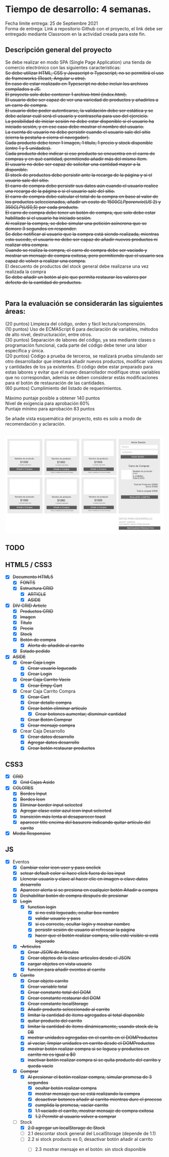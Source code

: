 # Tiempo de desarrollo: 4 semanas.
Fecha límite entrega:  25 de Septiembre 2021<br/>
Forma de entrega: Link a repositorio Github con el proyecto, el link debe ser entregado mediante Classroom en la actividad creada para este fin.<br/>


## Descripción general del proyecto<br />

Se debe realizar en modo SPA (Single Page Application) una tienda de comercio electrónico con las siguientes características:<br />
~~Se debe utilizar HTML, CSS y Javascript o Typescript, no se permitirá el uso de frameworks (React, Angular u otro).~~<br />
~~En caso de estar realizado en Typescript no debe incluir los archivos compilados a JS.~~<br />
~~El proyecto solo debe contener 1 archivo html (index.html).~~<br />
~~El usuario debe ser capaz de ver una variedad de productos y añadirlos a un carro de compra.~~<br />
~~El usuario debe poder autenticarse, la validación debe ser estática y se debe aclarar cuál será el usuario y contraseña para uso del ejercicio.~~<br />
~~La posibilidad de iniciar sesión no debe estar disponible si el usuario ha iniciado sesión, y en ese caso debe mostrar el nombre del usuario.~~<br />
~~La cuenta de usuario no debe persistir cuando el usuario sale del sitio (cierra la pestaña o cierra el navegador).~~<br />
~~Cada producto debe tener 1 imagen, 1 título, 1 precio y stock disponible (entre 1 y 5 unidades).~~<br />
~~Cada producto debe indicar si ese producto se encuentra  en el carro de compras y en qué cantidad, permitiendo añadir más del mismo ítem.~~<br />
~~El usuario no debe ser capaz de solicitar una cantidad mayor a la disponible.~~<br />
~~El stock de productos debe persistir ante la recarga de la página y si el usuario sale del sitio.<br />~~
~~El carro de compra debe persistir sus datos aún cuando el usuario realice una recarga de la página o si el usuario sale del sitio.~~<br />
~~El carro de compra debe calcular el total de la compra en base al valor de los productos seleccionados, añadir un costo de $1500CLP por envío (US$ 2) y $350CLP (US$0,5) por cada producto.~~<br />
~~El carro de compra debe tener un botón de compra, que solo debe estar habilitado si el usuario ha iniciado sesión.~~<br />
~~Al realizar la compra, se debe simular una petición asíncrona que se demore 3 segundos en responder.~~<br />
~~Se debe notificar al usuario que la compra está siendo realizada, mientras esto sucede, el usuario no debe ser capaz de añadir nuevos productos ni realizar otra compra.~~<br />
~~Cuando se realiza la compra, el carro de compra debe ser vaciado y mostrar un mensaje de compra exitosa, pero permitiendo que el usuario sea capaz de volver a realizar una compra.~~<br />
El descuento de productos del stock general debe realizarse una vez realizada la compra<br />
~~Se debe añadir un botón al pie que permita restaurar los valores por defecto de la cantidad de productos.~~<br /><br />


## Para la evaluación se considerarán las siguientes áreas:<br />

(20 puntos) Limpieza del código, orden y fácil lectura/comprensión. <br />
(10 puntos) Uso de ECMAScript 6 para declaración de variables, métodos de alto nivel, destructuración, entre otros.<br />
(30 puntos) Separación de labores del código, ya sea mediante clases o programación funcional, cada parte del código debe tener una labor específica y única.<br />
(20 puntos) Código a prueba de terceros, se realizará prueba simulando ser otro desarrollador que intentará añadir nuevos productos, modificar valores y cantidades de los ya existentes. El código debe estar preparado para estas labores y evitar que el nuevo desarrollador modifique otras variables que no correspondan, además se deben considerar estás modificaciones para el botón de restauración de las cantidades.<br />
(60 puntos) Cumplimiento del listado de requerimientos.<br />

Máximo puntaje posible a obtener 140 puntos<br />
Nivel de exigencia para aprobación 60%<br />
Puntaje mínimo para aprobación 83 puntos<br />

Se añade vista esquemática del proyecto, esto es solo a modo de recomendación y aclaración.<br /><br/>

![Screenshot](./layout.png)

## TODO
## HTML5 / CSS3

- [x] ~~Documento HTML5~~
  - [x] ~~FONTS~~
  - [x] ~~Estructura GRID~~
    - [x] ~~ARTICLE~~
    - [x] ~~ASIDE~~
- [x] ~~DIV GRID Article~~
  - [x] ~~Productos GRID~~ 
  - [x] ~~Imagen~~
  - [x] ~~Título~~
  - [x] ~~Precio~~
  - [x] ~~Stocḳ~~
  - [x] ~~Botón de compra~~
    - [x] ~~Alerta de añadido al carrito~~
  - [x] ~~Estado pedido~~
- [x] ~~ASIDE~~
  - [x] ~~Crear Caja Login~~
    - [x] ~~Crear usuario logueado~~
    - [X] ~~Crear Login~~
  - [x] ~~Crear Caja Carrito Vacío~~
    - [x] ~~Crear Empy Cart~~
  - [x] Crear Caja Carrito Compra
    - [x] ~~Crear Cart~~
    - [x] ~~Crear detalle compra~~
    - [x] ~~Crear botón eliminar artículo~~
      - [x] ~~Crear botones aumentar, disminuir cantidad~~
    - [x] ~~Crear Botón Comprar~~
    - [x] ~~Crear mensaje compra~~
  - [x] Crear Caja Desarrollo
    - [x] ~~Crear datos desarrollo~~
    - [x] ~~Agregar datos desarrollo~~
    - [x] ~~Crear botón restaurar productos~~

## CSS3
- [x] ~~GRID~~
  - [x] ~~Grid Cajas Aside~~
- [x] ~~COLORES~~
  - [x] ~~Bordes Input~~
  - [x] ~~Bordes Icon~~
  - [x] ~~Eliminar border input selected~~
  - [x] ~~Agregar clase color azul icon input selected~~
  - [x] ~~transición más lenta al desaparecer toast~~
  - [x] ~~aparecer title encima del basurero indicando quitar artículo del carrito~~
- [x] ~~Media Responsive~~

## JS
- [x] Eventos
  - [x] ~~Cambiar color icon user y pass onclick~~
  - [X] ~~setear default color si hace click fuera de los input~~
  - [x] ~~Llenerar usuario y clave al hacer clic en imagen o clave datos desarrollo~~
  - [x] ~~Aparecer alerta si se presiona en cualquier botón Añadir a compra~~
  - [x] ~~Deshabilitar botón de compra después de presionar~~
  - [x] ~~Login~~
    - [x] ~~function login~~
      - [x] ~~si no está logueado, ocultar box nombre~~
      - [x] ~~validar usuario y pass~~
      - [x] ~~si es correcto, ocultar login y mostrar nombre~~
      - [x] ~~persistir sesión de usuario al refrescar la página~~
      - [x] ~~hacer que el botón realizar compra, sólo esté visible si está logueado~~
   - [x] ~~-Articulos~~
      - [x] ~~Crear JSON de Articulos~~
      - [x] ~~Crear objetos de la clase articulos desde el JSON~~
      - [x] ~~cargar objetos en vista usuario~~
      - [x] ~~funcion para añadir eventos al carrito~~
   - [x] ~~Carrito~~
      - [x] ~~Crear objeto carrito~~
      - [x] ~~Crear variable total~~
      - [x] ~~Crear constante total del DOM~~
      - [x] ~~Crear constante restaurar del DOM~~
      - [x] ~~Crear constante localStorage~~
      - [x] ~~Añadir producto seleccionado al carrito~~
      - [x] ~~limitar la cantidad de items agregados al total disponible~~
      - [x] ~~quitar producto del carrito~~
      - [x] ~~limitar la cantidad de items dinámicamente, usando stock de la DB~~
      - [x] ~~mostrar unidades agregadas en el carrito en el DOMProductos~~
      - [x] ~~al vaciar, limpiar unidades en carrito desde el DOMProductos~~
      - [x] ~~mostrar botón realizar compra si se loguea y productos en carrito no es igual a $0~~
      - [x] ~~inactivar botón realizar compra si se quita producto del carrito y queda vacío~~
   - [x] ~~Comprar~~
      - [x] ~~Al presionar el botón realizar compra, simular promesa de 3 segundos~~
        - [x] ~~ocultar botón realizar compra~~
        - [x] ~~mostrar mensaje que se está realizando la compra~~
        - [x] ~~desactivar botones añadir al carrito mientras dure el proceso~~
        - [x] ~~cumplida la promesa, vaciar carrito~~
        - [x] ~~1.1 vaciado el carrito, mostrar mensaje de compra exitosa~~
        - [x] ~~1.2 Permitir al usuario volver a comprar~~
    - [ ] Stock
        - [x] ~~2.0 agregar un localStorage de Stock~~
        - [ ] 2.1 descontar stock general del LocalStorage (depende de 1.1)
        - [ ] 2.2 si stock producto es 0, desactivar botón añadir al carrito
          - [ ] 2.3 mostrar mensaje en el botón: sin stock disponible

                

